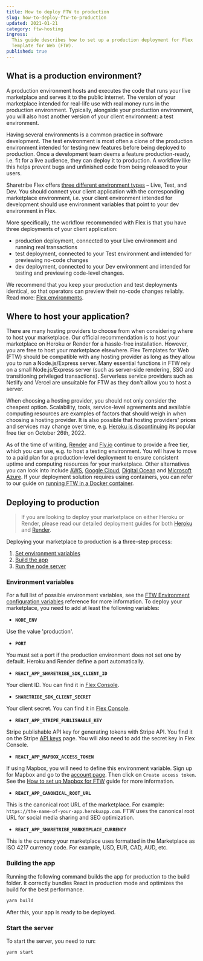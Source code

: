 ```yaml
---
title: How to deploy FTW to production
slug: how-to-deploy-ftw-to-production
updated: 2021-01-21
category: ftw-hosting
ingress:
  This guide describes how to set up a production deployment for Flex
  Template for Web (FTW).
published: true
---
```


## What is a production environment?

A production environment hosts and executes the code that runs your live
marketplace and serves it to the public internet. The version of your
marketplace intended for real-life use with real money runs in the
production environment. Typically, alongside your production
environment, you will also host another version of your client
environment: a test environment.

Having several environments is a common practice in software
development. The test environment is most often a clone of the
production environment intended for testing new features before being
deployed to production. Once a development team deems a feature
production-ready, i.e. fit for a live audience, they can deploy it to
production. A workflow like this helps prevent bugs and unfinished code
from being released to your users.

Sharetribe Flex offers
[three different environment types](https://www.sharetribe.com/docs/concepts/flex-environments/#environment-types)
– Live, Test, and Dev. You should connect your client application with
the corresponding marketplace environment, i.e. your client environment
intended for development should use environment variables that point to
your dev environment in Flex.

More specifically, the workflow recommended with Flex is that you have
three deployments of your client application:

- production deployment, connected to your Live environment and running
  real transactions
- test deployment, connected to your Test environment and intended for
  previewing no-code changes
- dev deployment, connected to your Dev environment and intended for
  testing and previewing code-level changes.

We recommend that you keep your production and test deployments
identical, so that operators can preview their no-code changes reliably.
Read more:
[Flex environments](/concepts/flex-environments//#workflow-between-the-three-environments).

## Where to host your application?

There are many hosting providers to choose from when considering where
to host your marketplace. Our official recommendation is to host your
marketplace on Heroku or Render for a hassle-free installation. However,
you are free to host your marketplace elsewhere. Flex Templates for Web
(FTW) should be compatible with any hosting provider as long as they
allow you to run a Node.js/Express server. Many essential functions in
FTW rely on a small Node.js/Express server (such as server-side
rendering, SSO and transitioning privileged transactions). Serverless
service providers such as Netlify and Vercel are unsuitable for FTW as
they don't allow you to host a server.

When choosing a hosting provider, you should not only consider the
cheapest option. Scalability, tools, service-level agreements and
available computing resources are examples of factors that should weigh
in when choosing a hosting provider. It is also possible that hosting
providers' prices and services may change over time, e.g.
[Heroku is discontinuing](https://techcrunch.com/2022/08/25/heroku-announces-plans-to-eliminate-free-plans-blaming-fraud-and-abuse/)
its popular free tier on October 26th, 2022.

As of the time of writing, [Render](https://www.render.com) and
[Fly.io](https://fly.io) continue to provide a free tier, which you can
use, e.g. to host a testing environment. You will have to move to a paid
plan for a production-level deployment to ensure consistent uptime and
computing resources for your marketplace. Other alternatives you can
look into include [AWS](https://aws.amazon.com/),
[Google Cloud](https://cloud.google.com/),
[Digital Ocean](https://www.digitalocean.com/) and
[Microsoft Azure](https://azure.microsoft.com/). If your deployment
solution requires using containers, you can refer to our guide on
[running FTW in a Docker container](/ftw/run-ftw-with-docker/).

## Deploying to production

> If you are looking to deploy your marketplace on either Heroku or
> Render, please read our detailed deployment guides for both
> [Heroku](/ftw/how-to-deploy-ftw-to-heroku/) and
> [Render](/tutorial/deploy-to-render/#deploy-to-render).

Deploying your marketplace to production is a three-step process:

1. [Set environment variables](#environment-variables)
2. [Build the app](#building-the-app)
3. [Run the node server](#starting-the-app)

### Environment variables

For a full list of possible environment variables, see the
[FTW Environment configuration variables](/ftw/ftw-env/) reference for
more information. To deploy your marketplace, you need to add at least
the following variables:

- **`NODE_ENV`**

Use the value 'production'.

- **`PORT`**

You must set a port if the production environment does not set one by
default. Heroku and Render define a port automatically.

- **`REACT_APP_SHARETRIBE_SDK_CLIENT_ID`**

Your client ID. You can find it in
[Flex Console](https://flex-console.sharetribe.com/applications).

- **`SHARETRIBE_SDK_CLIENT_SECRET`**

Your client secret. You can find it in
[Flex Console](https://flex-console.sharetribe.com/applications).

- **`REACT_APP_STRIPE_PUBLISHABLE_KEY`**

Stripe publishable API key for generating tokens with Stripe API. You
find it on the Stripe
[API keys](https://dashboard.stripe.com/account/apikeys) page. You will
also need to add the secret key in Flex Console.

- **`REACT_APP_MAPBOX_ACCESS_TOKEN`**

If using Mapbox, you will need to define this environment variable. Sign
up for Mapbox and go to the
[account page](https://www.mapbox.com/account/access-tokens). Then click
on `Create access token`. See the
[How to set up Mapbox for FTW](/ftw/how-to-set-up-mapbox-for-ftw/) guide
for more information.

- **`REACT_APP_CANONICAL_ROOT_URL`**

This is the canonical root URL of the marketplace. For example:
`https://the-name-of-your-app.herokuapp.com`. FTW uses the canonical
root URL for social media sharing and SEO optimization.

- **`REACT_APP_SHARETRIBE_MARKETPLACE_CURRENCY`**

This is the currency your marketplace uses formatted in the Marketplace
as ISO 4217 currency code. For example, USD, EUR, CAD, AUD, etc.

### Building the app

Running the following command builds the app for production to the build
folder. It correctly bundles React in production mode and optimizes the
build for the best performance.

```bash
yarn build
```

After this, your app is ready to be deployed.

### Start the server

To start the server, you need to run:

```bash
yarn start
```

